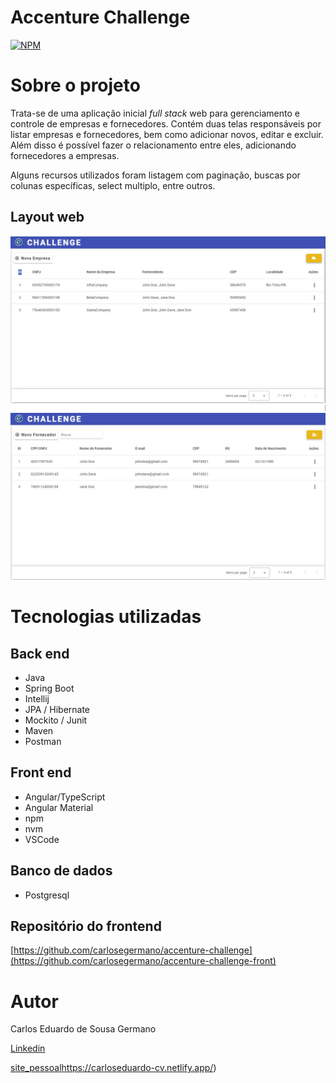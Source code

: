 # Accenture Challenge
[![NPM](https://img.shields.io/npm/l/react)](https://github.com/carlosegermano/cursomc-backend/blob/master/LICENSE) 

# Sobre o projeto

Trata-se de uma aplicação inicial *full stack* web para gerenciamento e controle de empresas e fornecedores. Contém duas telas responsáveis por listar empresas e fornecedores, bem como adicionar novos, editar e excluir. Além disso é possível fazer o relacionamento entre eles, adicionando fornecedores a empresas.

Alguns recursos utilizados foram listagem com paginação, buscas por colunas específicas, select multiplo, entre outros.

## Layout web
![Web 1](https://github.com/carlosegermano/accenture-challenge-front/blob/main/src/assets/imgs/company_screen.jpg)
![Web_2](https://github.com/carlosegermano/accenture-challenge-front/blob/main/src/assets/imgs/supplier_screen.jpg)

# Tecnologias utilizadas

## Back end

- Java
- Spring Boot
- Intellij
- JPA / Hibernate
- Mockito / Junit
- Maven
- Postman

## Front end

- Angular/TypeScript
- Angular Material
- npm
- nvm
- VSCode

## Banco de dados

- Postgresql

## Repositório do frontend

[https://github.com/carlosegermano/accenture-challenge](https://github.com/carlosegermano/accenture-challenge-front)

# Autor

Carlos Eduardo de Sousa Germano

[Linkedin](https://www.linkedin.com/in/carloseduardogermano/)

[site_pessoal](https://carloseduardo-cv.netlify.app/)https://carloseduardo-cv.netlify.app/)
